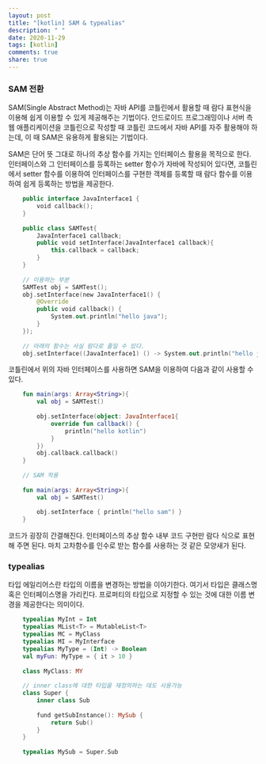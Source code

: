 ```yaml
---
layout: post
title: "[kotlin] SAM & typealias"
description: " "
date: 2020-11-29
tags: [kotlin]
comments: true
share: true
---
```



### SAM 전환

SAM(Single Abstract Method)는 자바 API를 코틀린에서 활용할 때 람다 표현식을 이용해 쉽게 이용할 수 있게 제공해주는 기법이다. 안드로이드 프로그래밍이나 서버 측 웹 애플리케이션을 코틀린으로 작성할 때 코틀린 코드에서 자바 API를 자주 활용해야 하는데, 이 때 SAM은 유용하게 활용되는 기법이다.

SAM은 단어 뜻 그대로 하나의 추상 함수를 가지는 인터페이스 활용을 목적으로 한다. 인터페이스와 그 인터페이스를 등록하는 setter 함수가 자바에 작성되어 있다면, 코틀린에서 setter 함수를 이용하여 인터페이스를 구현한 객체를 등록할 때 람다 함수를 이용하여 쉽게 등록하는 방법을 제공한다.
```kotlin
    public interface JavaInterface1 {
    	void callback();
    }
    
    public class SAMTest{
    	JavaInterface1 callback;
    	public void setInterface(JavaInterface1 callback){
    		this.callback = callback;
    	}
    }
    
    // 이용하는 부분
    SAMTest obj = SAMTest();
    obj.setInterface(new JavaInterface1() {
    	@Override
    	public void callback() {
    		System.out.println("hello java");
    	}
    });
    
    // 아래의 함수는 사실 람다로 줄일 수 있다.
    obj.setInterface((JavaInterface1) () -> System.out.println("hello java"))
```
코틀린에서 위의 자바 인터페이스를 사용하면 SAM을 이용하여 다음과 같이 사용할 수 있다.
```kotlin
    fun main(args: Array<String>){
    	val obj = SAMTest()
    
    	obj.setInterface(object: JavaInterface1{
    		override fun callback() {
    			println("hello kotlin")
    		}
    	})
    	obj.callback.callback()
    }
    
    // SAM 적용
    
    fun main(args: Array<String>){
    	val obj = SAMTest()
    
    	obj.setInterface { println("hello sam") }
    }
```
코드가 굉장히 간결해진다. 인터페이스의 추상 함수 내부 코드 구현만 람다 식으로 표현해 주면 된다. 마치 고차함수를 인수로 받는 함수를 사용하는 것 같은 모양새가 된다.

### typealias

타입 에일리어스란 타입의 이름을 변경하는 방법을 이야기한다. 여기서 타입은 클래스명 혹은 인터페이스명을 가리킨다. 프로퍼티의 타입으로 지정할 수 있는 것에 대한 이름 변경을 제공한다는 의미이다.
```kotlin
    typealias MyInt = Int
    typealias MList<T> = MutableList<T>
    typealias MC = MyClass
    typealias MI = MyInterface
    typealias MyType = (Int) -> Boolean
    val myFun: MyType = { it > 10 }
    
    class MyClass: MY
    
    // inner class에 대한 타입을 재정의하는 데도 사용가능
    class Super {
    	inner class Sub
    
    	fund getSubInstance(): MySub {
    		return Sub()
    	}
    }
    
    typealias MySub = Super.Sub
```
